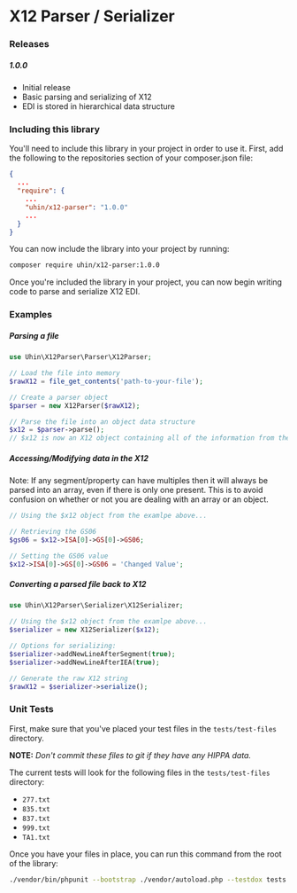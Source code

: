 # X12 Parser / Serializer

### Releases

##### 1.0.0
- Initial release
- Basic parsing and serializing of X12
- EDI is stored in hierarchical data structure


### Including this library

You'll need to include this library in your project in order to use it. First, add the following to the repositories section of your composer.json file:
```json
{
  ...
  "require": {
    ...
    "uhin/x12-parser": "1.0.0"
    ...
  }
}
```

You can now include the library into your project by running:

```bash
composer require uhin/x12-parser:1.0.0
```

Once you're included the library in your project, you can now begin writing code to parse and serialize X12 EDI.


### Examples

##### Parsing a file
```php
use Uhin\X12Parser\Parser\X12Parser;

// Load the file into memory
$rawX12 = file_get_contents('path-to-your-file');

// Create a parser object
$parser = new X12Parser($rawX12);

// Parse the file into an object data structure
$x12 = $parser->parse();
// $x12 is now an X12 object containing all of the information from the X12 file
```

##### Accessing/Modifying data in the X12
Note: If any segment/property can have multiples then it will always be parsed into an array, even if there is only one present. This is to avoid confusion on whether or not you are dealing with an array or an object.
```php
// Using the $x12 object from the examlpe above...

// Retrieving the GS06
$gs06 = $x12->ISA[0]->GS[0]->GS06;

// Setting the GS06 value
$x12->ISA[0]->GS[0]->GS06 = 'Changed Value';
```

##### Converting a parsed file back to X12
```php
use Uhin\X12Parser\Serializer\X12Serializer;

// Using the $x12 object from the examlpe above...
$serializer = new X12Serializer($x12);

// Options for serializing:
$serializer->addNewLineAfterSegment(true);
$serializer->addNewLineAfterIEA(true);

// Generate the raw X12 string
$rawX12 = $serializer->serialize();
```

### Unit Tests

First, make sure that you've placed your test files in the `tests/test-files` directory.

__NOTE:__ _Don't commit these files to git if they have any HIPPA data._

The current tests will look for the following files in the `tests/test-files` directory:
- `277.txt`
- `835.txt`
- `837.txt`
- `999.txt`
- `TA1.txt`

Once you have your files in place, you can run this command from the root of the library:

```bash
./vendor/bin/phpunit --bootstrap ./vendor/autoload.php --testdox tests
```
